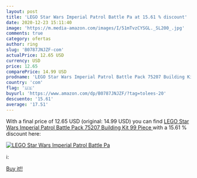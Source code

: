 ```yaml
---
layout: post
title: 'LEGO Star Wars Imperial Patrol Battle Pa at 15.61 % discount'
date: 2020-12-23 15:11:40
image: 'https://m.media-amazon.com/images/I/51mTvzCYSGL._SL200_.jpg'
comments: true
category: ofertas
author: ring
slug: 'B0787JNJZF-com'
actualPrice: 12.65 USD
currency: USD
price: 12.65
comparePrice: 14.99 USD
prodname: 'LEGO Star Wars Imperial Patrol Battle Pack 75207 Building Kit  99 Piece '
country: 'com'
flag: '🇺🇸'
buyurl: 'https://www.amazon.com/dp/B0787JNJZF/?tag=tolees-20'
descuento: '15.61'
average: '17.51'
---
```


With a final price of 12.65 USD (original: 14.99 USD) you can find [LEGO Star Wars Imperial Patrol Battle Pack 75207 Building Kit  99 Piece ](https://www.amazon.com/dp/B0787JNJZF/?tag=tolees-20) with a  15.61 % discount here:

[![LEGO Star Wars Imperial Patrol Battle Pa](https://m.media-amazon.com/images/I/51mTvzCYSGL._SL200_.jpg)](https://www.amazon.com/dp/B0787JNJZF/?tag=tolees-20)

ℹ️:


[Buy it!!](https://www.amazon.com/dp/B0787JNJZF/?tag=tolees-20)
